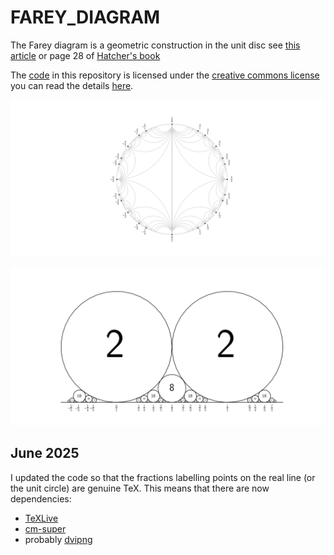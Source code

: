 # FAREY_DIAGRAM

The Farey diagram is a geometric construction 
in the unit disc see
[this article](https://jonathanlove.info/teaching/23-NT/walsh.pdf)
or page 28 of [Hatcher's book](https://pi.math.cornell.edu/~hatcher/TN/TNpage.html)

The [code](https://github.com/macbuse/FAREY_DIAGRAM/blob/main/farey_diagram.ipynb) in this repository is licensed under the [creative commons license](https://creativecommons.org/licenses/by-sa/4.0/) you can read the details [here](https://github.com/santisoler/cc-licenses/blob/main/LICENSE).

![farey](./farey_diagram.png)

![ford circles](./ford_circles.png)


## June 2025

I updated the code so that the fractions labelling points 
on the real line (or the unit circle) are genuine TeX.
This means that there are now dependencies:
- [TeXLive](https://www.tug.org/texlive/)
- [cm-super](https://ctan.org/pkg/cm-super?lang=en)
- probably [dvipng](https://ctan.org/pkg/dvipng?lang=en)
